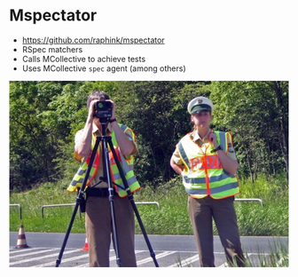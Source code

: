 # Mspectator

* https://github.com/raphink/mspectator
* RSpec matchers
* Calls MCollective to achieve tests
* Uses MCollective `spec` agent (among others)
 
![Radar](../images-base/radar_600.jpg)

